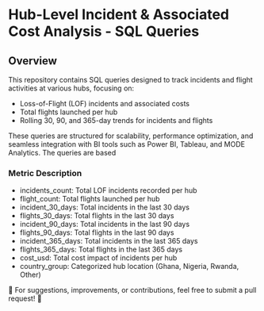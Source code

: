 # Hub-Level Incident & Associated Cost Analysis - SQL Queries

## Overview

This repository contains SQL queries designed to track incidents and flight activities at various hubs, focusing on:
* Loss-of-Flight (LOF) incidents and associated costs
* Total flights launched per hub
* Rolling 30, 90, and 365-day trends for incidents and flights

These queries are structured for scalability, performance optimization, and seamless integration with BI tools such as Power BI, Tableau, and MODE Analytics. 
The queries are based 

### Metric	                   Description
* incidents_count: 	Total LOF incidents recorded per hub
* flight_count:	Total flights launched per hub
* incident_30_days:	Total incidents in the last 30 days
* flights_30_days:	Total flights in the last 30 days
* incident_90_days:	Total incidents in the last 90 days
* flights_90_days:	Total flights in the last 90 days
* incident_365_days:	Total incidents in the last 365 days
* flights_365_days:	Total flights in the last 365 days
* cost_usd:	Total cost impact of incidents per hub
* country_group:	Categorized hub location (Ghana, Nigeria, Rwanda, Other)

📌 For suggestions, improvements, or contributions, feel free to submit a pull request! 🚀
